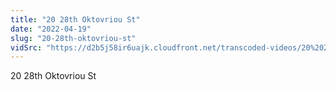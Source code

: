 ```yaml
---
title: "20 28th Oktovriou St"
date: "2022-04-19"
slug: "20-28th-oktovriou-st"
vidSrc: "https://d2b5j58ir6uajk.cloudfront.net/transcoded-videos/20%2028th%20Oktovriou%20St.%20%28Patision%20Street%29%20-%201%20Satovriandou%20St.mp4"
---
```


20 28th Oktovriou St
